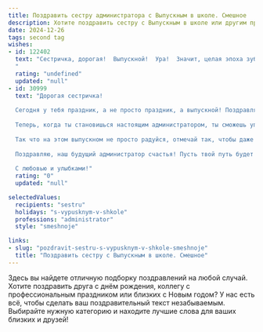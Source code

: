 ```yaml
---
title: Поздравить сестру администратора с Выпускным в школе. Смешное
description: Хотите поздравить сестру с Выпускным в школе или другим праздником? Наш ИИ создаст незабываемое поздравление, а вы обязательно выделитесь среди других.  
date: 2024-12-26
tags: second tag
wishes:
- id: 122402
  text: "Сестричка, дорогая!  Выпускной!  Ура!  Значит, целая эпоха зубрежки, контрольных и школьных драк официально завершена!  Теперь ты –  не просто сестра, а администратор!  Представляю, как будешь всех ставить на место –  от начальника до занудного клиента. Главное –  не перепутать, где работа, а где семья!  Поздравляю с этим грандиозным событием и желаю, чтобы жизнь после школы была такой же яркой, но –  с меньшим количеством заданий на дом!
  "
  rating: "undefined"
  updated: "null"
- id: 30999
  text: "Дорогая сестричка!
  
  Сегодня у тебя праздник, а не просто праздник, а выпускной! Поздравляю тебя с этим важным событием! Ты так долго терпела учителей, которые забыли, как говорить с детьми без указки, и одноклассников, которые решили, что перемена — это лучший момент для обсуждения супергероев!
  
  Теперь, когда ты становишься настоящим администратором, ты сможешь упорядочить не только свой рабочий день, но и нашу семейную жизнь! Уверен, ты сможешь раздать всем по расписанию: когда мы можем говорить \"почему ты не убрала свою комнату\" и когда нам позволено трохануть пиццу в 12 ночи!
  
  Так что на этом выпускном не просто радуйся, отмечай так, чтобы даже учителя завидовали! Желаю тебе, чтобы каждая твоя задача шла на ура, а подчиненных было столько же, сколько у нас твоих знакомых с днюшками!
  
  Поздравляю, наш будущий администратор счастья! Пусть твой путь будет ярким, как твоя любимая раскраска, а успех идет следом, как верный кот, ожидающий вкусняшек!
  
  С любовью и улыбками!"
  rating: "0"
  updated: "null"

selectedValues:
  recipients: "sestru"
  holidays: "s-vypusknym-v-shkole"
  professions: "administrator"
  style: "smeshnoje"

links:
- slug: "pozdravit-sestru-s-vypusknym-v-shkole-smeshnoje"
  title: "Поздравить сестру с Выпускным в школе. Смешное"
---
```


Здесь вы найдете отличную подборку поздравлений на любой случай. 
Хотите поздравить друга с днём рождения, коллегу с профессиональным праздником или близких с Новым годом? У нас есть всё, чтобы сделать ваш поздравительный текст незабываемым. Выбирайте нужную категорию и находите лучшие слова для ваших близких и друзей!
